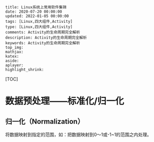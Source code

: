 ```
title: Linux系统上常用软件集锦
date: 2020-07-20 00:00:00
updated: 2022-01-05 00:00:00
tags: [Linux,四大组件,Activity]
type: [Linux,四大组件,Activity]
comments: Activity的生命周期完全解析
description: Activity的生命周期完全解析
keywords: Activity的生命周期完全解析
top_img:
mathjax:
katex:
aside:
aplayer:
highlight_shrink:
```

[TOC]



# 数据预处理——标准化/归一化



## 归一化（**Normalization**）

将数据映射到指定的范围，如：把数据映射到0～1或-1~1的范围之内处理。